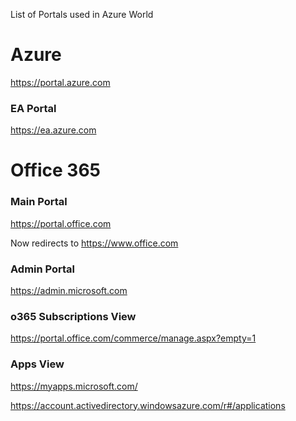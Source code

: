 List of Portals used in Azure World


# Azure
https://portal.azure.com

### EA Portal

https://ea.azure.com


# Office 365

### Main Portal

https://portal.office.com

Now redirects to https://www.office.com

### Admin Portal

https://admin.microsoft.com

### o365 Subscriptions View

https://portal.office.com/commerce/manage.aspx?empty=1

### Apps View

https://myapps.microsoft.com/

https://account.activedirectory.windowsazure.com/r#/applications
